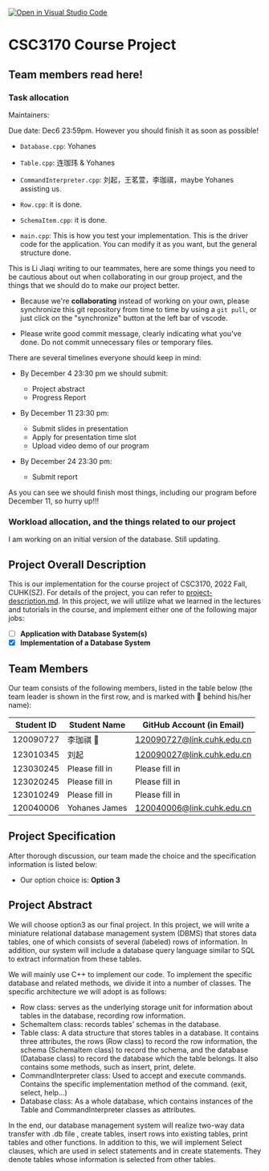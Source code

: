 [![Open in Visual Studio Code](https://classroom.github.com/assets/open-in-vscode-c66648af7eb3fe8bc4f294546bfd86ef473780cde1dea487d3c4ff354943c9ae.svg)](https://classroom.github.com/online_ide?assignment_repo_id=9475714&assignment_repo_type=AssignmentRepo)
# CSC3170 Course Project

## Team members read here!

### Task allocation
Maintainers:

Due date: Dec6 23:59pm. However you should finish it as soon as possible!
- `Database.cpp`: Yohanes

- `Table.cpp`:  连珈玮 & Yohanes

- `CommandInterpreter.cpp`: 刘起，王茗萱，李珈祺，maybe Yohanes assisting us.

- `Row.cpp`: it is done.
- `SchemaItem.cpp`: it is done.
- `main.cpp`: This is how you test your implementation. This is the driver code for the application. You can modify it as you want, but the general structure done.



<!-- This part should be deleted in the submission -->
This is Li Jiaqi writing to our teammates, here are some things you need to be cautious about out when collaborating in our group project, and the things that we should do to make our project better.

- Because we're **collaborating** instead of working on your own, please synchronize this git repository from time to time by using a `git pull`, or just click on the "synchronize" button at the left bar of vscode.

- Please write good commit message, clearly indicating what you've done. Do not commit unnecessary files or temporary files.



There are several timelines everyone should keep in mind:
- By December 4 23:30 pm we should submit:
    - Project abstract
    - Progress Report
- By December 11 23:30 pm:
    - Submit slides in presentation
    - Apply for presentation time slot
    - Upload video demo of our program

- By December 24 23:30 pm:
    - Submit report

As you can see we should finish most things, including our program before December 11, so hurry up!!!


### Workload allocation, and the things related to our project
I am working on an initial version of the database. Still updating.




## Project Overall Description

This is our implementation for the course project of CSC3170, 2022 Fall, CUHK(SZ). For details of the project, you can refer to [project-description.md](project-description.md). In this project, we will utilize what we learned in the lectures and tutorials in the course, and implement either one of the following major jobs:

<!-- Please fill in "x" to replace the blank space between "[]" to tick the todo item; it's ticked on the first one by default. -->

- [ ] **Application with Database System(s)**
- [x] **Implementation of a Database System**

## Team Members

Our team consists of the following members, listed in the table below (the team leader is shown in the first row, and is marked with 🚩 behind his/her name):

<!-- change the info below to be the real case -->

| Student ID | Student Name | GitHub Account (in Email) |
| ---------- | ------------ | ------------------------- |
| 120090727  | 李珈祺 🚩      | 120090727@link.cuhk.edu.cn        |
| 123010345  | 刘起         | 120090027@link.cuhk.edu.cn          |
| 123030245  | Please fill in         | Please fill in        |
| 123020245  |  Please fill in | Please fill in            |
| 123010249  | Please fill in         | Please fill in            |
| 120040006  |Yohanes James   | 120040006@link.cuhk.edu.cn        |

## Project Specification

<!-- You should remove the terms/sentence that is not necessary considering your option/branch/difficulty choice -->

After thorough discussion, our team made the choice and the specification information is listed below:

- Our option choice is: **Option 3**
<!-- - Our branch choice is: **Branch 1**
- The difficulty level is: **Normal**

As for Option 2, our topic background specification can be found in [background-specification.md](background-specification.md). -->

## Project Abstract

<!-- TODO -->
We will choose option3 as our final project. In this project, we will write a miniature relational database management system (DBMS) that stores data tables, one of which consists of several (labeled) rows of information. In addition, our system will include a database query language similar to SQL to extract information from these tables.

We will mainly use C++ to implement our code. To implement the specific database and related methods, we divide it into a number of classes. The specific architecture we will adopt is as follows:

- Row class: serves as the underlying storage unit for information about tables in the database, recording row information.
- SchemaItem class: records tables’ schemas in the database.
- Table class: A data structure that stores tables in a database. It contains three attributes, the rows (Row class) to record the row information, the schema (SchemaItem class) to record the schema, and the database (Database class) to record the database which the table belongs. It also contains some methods, such as insert, print, delete.
- CommandInterpreter class: Used to accept and execute commands. Contains the specific implementation method of the command. (exit, select, help…)
- Database class: As a whole database, which contains instances of the Table and CommandInterpreter classes as attributes.

In the end, our database management system will realize two-way data transfer with .db file , create tables, insert rows into existing tables, print tables and other functions. In addition to this, we will implement Select clauses, which are used in select statements and in create statements. They denote tables whose information is selected from other tables. 
